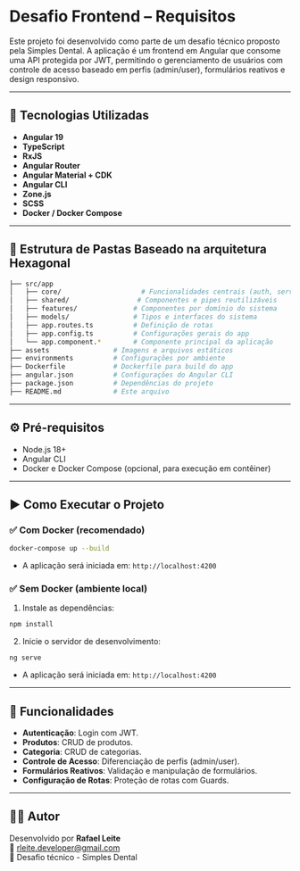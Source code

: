 # Desafio Frontend – Requisitos

Este projeto foi desenvolvido como parte de um desafio técnico proposto pela Simples Dental. A aplicação é um frontend em Angular que consome uma API protegida por JWT, permitindo o gerenciamento de usuários com controle de acesso baseado em perfis (admin/user), formulários reativos e design responsivo.

---

## 🚀 Tecnologias Utilizadas

- **Angular 19**
- **TypeScript**
- **RxJS**
- **Angular Router**
- **Angular Material + CDK**
- **Angular CLI**
- **Zone.js**
- **SCSS**
- **Docker / Docker Compose**

---

## 📁 Estrutura de Pastas Baseado na arquitetura Hexagonal

```bash
├── src/app
│   ├── core/                    # Funcionalidades centrais (auth, serviços)
│   ├── shared/                 # Componentes e pipes reutilizáveis
│   ├── features/              # Componentes por domínio do sistema
│   ├── models/                # Tipos e interfaces do sistema
│   ├── app.routes.ts          # Definição de rotas
│   ├── app.config.ts          # Configurações gerais do app
│   └── app.component.*        # Componente principal da aplicação
├── assets                # Imagens e arquivos estáticos
├── environments          # Configurações por ambiente
├── Dockerfile            # Dockerfile para build do app
├── angular.json          # Configurações do Angular CLI
├── package.json          # Dependências do projeto
├── README.md             # Este arquivo
```

---

## ⚙️ Pré-requisitos

- Node.js 18+
- Angular CLI
- Docker e Docker Compose (opcional, para execução em contêiner)

---

## ▶️ Como Executar o Projeto

### ✅ Com Docker (recomendado)

```bash
docker-compose up --build
```

- A aplicação será iniciada em: `http://localhost:4200`

### ✅ Sem Docker (ambiente local)

1. Instale as dependências:

```bash
npm install
```

2. Inicie o servidor de desenvolvimento:

```bash
ng serve
```

- A aplicação será iniciada em: `http://localhost:4200`

---

## 🧰 Funcionalidades

- **Autenticação**: Login com JWT.
- **Produtos**: CRUD de produtos.
- **Categoria**: CRUD de categorias.
- **Controle de Acesso**: Diferenciação de perfis (admin/user).
- **Formulários Reativos**: Validação e manipulação de formulários.
- **Configuração de Rotas**: Proteção de rotas com Guards.

---

## 👨‍💻 Autor

Desenvolvido por **Rafael Leite**  
📧 rleite.developer@gmail.com  
💼 Desafio técnico - Simples Dental
